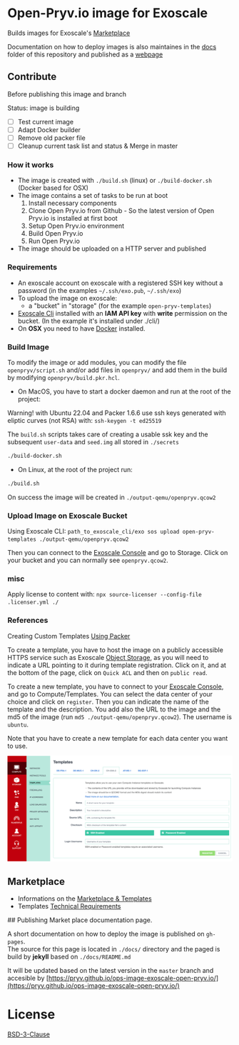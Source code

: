 # Open-Pryv.io image for Exoscale

Builds images for Exoscale's [Marketplace](https://www.exoscale.com/marketplace/)

Documentation on how to deploy images is also maintaines in the [docs](docs) folder of this repository and published as a [webpage](https://pryv.github.io/ops-image-exoscale-open-pryv.io/)

## Contribute 

Before publishing this image and branch 

Status: image is building 

- [ ] Test current image
- [ ] Adapt Docker builder 
- [ ] Remove old packer file 
- [ ] Cleanup current task list and status & Merge in master

### How it works

- The image is created with `./build.sh` (linux) or `./build-docker.sh` (Docker based for OSX) 
- The image contains a set of tasks to be run at boot
  1. Install necessary components
  2. Clone Open Pryv.io from Github - So the latest version of Open Pryv.io is installed at first boot
  3. Setup Open Pryv.io environment
  4. Build Open Pryv.io
  5. Run Open Pryv.io
- The image should be uploaded on a HTTP server and published

### Requirements

- An exoscale account on exoscale with a registered SSH key without a password (in the examples `~/.ssh/exo.pub`, `~/.ssh/exo`)
- To upload the image on exoscale:
  - a "bucket" in "storage" (for the example `open-pryv-templates`)
- [Exoscale Cli](https://github.com/exoscale/cli) installed with an **IAM API key** with **write** permission on the bucket. (In the example it's installed under ./cli/)
- On **OSX** you need to have [Docker](https://docs.docker.com/docker-for-mac/install/) installed.

### Build Image

To modify the image or add modules, you can modify the file `openpryv/script.sh` and/or add files in `openpryv/` and add them in the build by modifying `openpryv/build.pkr.hcl`.

- On MacOS, you have to start a docker daemon and run at the root of the project: 

Warning! with Ubuntu 22.04 and Packer 1.6.6 use ssh keys generated with eliptic curves (not RSA)
with: `ssh-keygen -t ed25519` 

The `build.sh` scripts takes care of creating a usable ssk key and the subsequent `user-data` and `seed.img` all stored in `./secrets` 
  
```bash
./build-docker.sh 
```

- On Linux, at the root of the project run: 

```bash
./build.sh 
```

On success the image will be created in `./output-qemu/openpryv.qcow2`

### Upload Image on Exoscale Bucket

Using Exoscale CLI: `path_to_exoscale_cli/exo sos upload open-pryv-templates ./output-qemu/openpryv.qcow2`

Then you can connect to the  [Exoscale Console](https://portal.exoscale.com/) and go to Storage. Click on your bucket and you can normally see `openpryv.qcow2`.

### misc 

Apply license to content with: `npx source-licenser --config-file .licenser.yml ./`

### References

Creating Custom Templates [Using Packer](https://www.exoscale.com/syslog/creating-custom-templates-using-packer/)

To create a template, you have to host the image on a publicly accessible HTTPS service such as Exoscale [Object Storage](https://community.exoscale.com/documentation/storage/), as you will need to indicate a URL pointing to it during template registration. Click on it, and at the bottom of the page, click on `Quick ACL` and then on `public read`.


To create a new template, you have to connect to your [Exoscale Console](https://portal.exoscale.com/), and go to Compute/Templates. You can select the data center of your choice and click on `register`. Then you can indicate the name of the template and the description. You add also the URL to the image and the md5 of the image (run `md5 ./output-qemu/openpryv.qcow2`). The username is `ubuntu`.

Note that you have to create a new template for each data center you want to use.

![Create template](./docs/images/create_template.png)

## Marketplace

- Informations on the [Marketplace & Templates](https://community.exoscale.com/documentation/vendor/marketplace-templates/)  
- Templates [Technical Requirements](https://community.exoscale.com/documentation/vendor/marketplace-templates-tech-requirements/)  

## Publishing Market place documentation page. 

A short documentation on how to deploy the image is published on `gh-pages`.  
The source for this page is located in `./docs/` directory and the paged is build by **jekyll** based on `./docs/README.md`

It will be updated based on the latest version in the `master` branch and accesible by [https://pryv.github.io/ops-image-exoscale-open-pryv.io/](https://pryv.github.io/ops-image-exoscale-open-pryv.io/)

# License

[BSD-3-Clause](LICENSE)
